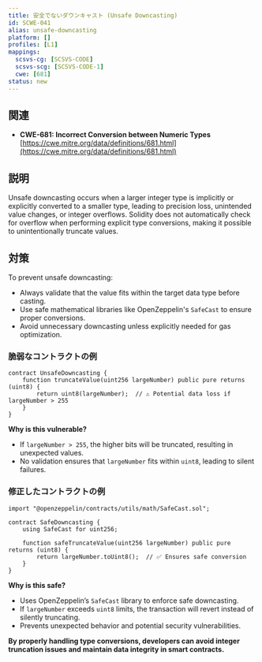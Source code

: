 ```yaml
---
title: 安全でないダウンキャスト (Unsafe Downcasting)
id: SCWE-041
alias: unsafe-downcasting
platform: []
profiles: [L1]
mappings:
  scsvs-cg: [SCSVS-CODE]
  scsvs-scg: [SCSVS-CODE-1]
  cwe: [681]
status: new
---
```


## 関連
- **CWE-681: Incorrect Conversion between Numeric Types**
  [https://cwe.mitre.org/data/definitions/681.html](https://cwe.mitre.org/data/definitions/681.html)

## 説明
Unsafe downcasting occurs when a larger integer type is implicitly or explicitly converted to a smaller type, leading to precision loss, unintended value changes, or integer overflows. Solidity does not automatically check for overflow when performing explicit type conversions, making it possible to unintentionally truncate values.

## 対策
To prevent unsafe downcasting:  
- Always validate that the value fits within the target data type before casting.  
- Use safe mathematical libraries like OpenZeppelin's `SafeCast` to ensure proper conversions.  
- Avoid unnecessary downcasting unless explicitly needed for gas optimization.  

### 脆弱なコントラクトの例
```solidity
contract UnsafeDowncasting {
    function truncateValue(uint256 largeNumber) public pure returns (uint8) {
        return uint8(largeNumber);  // ⚠️ Potential data loss if largeNumber > 255
    }
}
```

**Why is this vulnerable?**
- If `largeNumber > 255`, the higher bits will be truncated, resulting in unexpected values.
- No validation ensures that `largeNumber` fits within `uint8`, leading to silent failures.


### 修正したコントラクトの例

```solidity
import "@openzeppelin/contracts/utils/math/SafeCast.sol";

contract SafeDowncasting {
    using SafeCast for uint256;

    function safeTruncateValue(uint256 largeNumber) public pure returns (uint8) {
        return largeNumber.toUint8();  // ✅ Ensures safe conversion
    }
}
```
**Why is this safe?**

- Uses OpenZeppelin’s `SafeCast` library to enforce safe downcasting.
- If `largeNumber` exceeds `uint8` limits, the transaction will revert instead of silently truncating.
- Prevents unexpected behavior and potential security vulnerabilities.

**By properly handling type conversions, developers can avoid integer truncation issues and maintain data integrity in smart contracts.**

